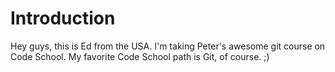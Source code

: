 Introduction
============
Hey guys, this is Ed from the USA.  I'm taking Peter's awesome git course on Code School.
My favorite Code School path is Git, of course. ;)
